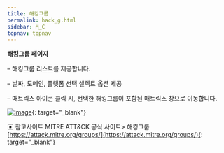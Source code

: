 ```yaml
---
title: 해킹그룹
permalink: hack_g.html
sidebar: M_C
topnav: topnav
---
```


**해킹그룹 페이지**

– 해킹그룹 리스트를 제공합니다.

– 날짜, 도메인, 플랫폼 선택 셀렉트 옵션 제공

– 매트릭스 아이콘 클릭 시, 선택한 해킹그룹이 포함된 매트릭스 창으로 이동합니다.

[![image](/docs/images/Manual/common/mitre/hack_g/1.png)](/docs/images/Manual/common/mitre/hack_g/1.png){: target="_blank"}

▣ 참고사이트
MITRE ATT&CK 공식 사이트> 해킹그룹 [https://attack.mitre.org/groups/](https://attack.mitre.org/groups/){: target="_blank"}